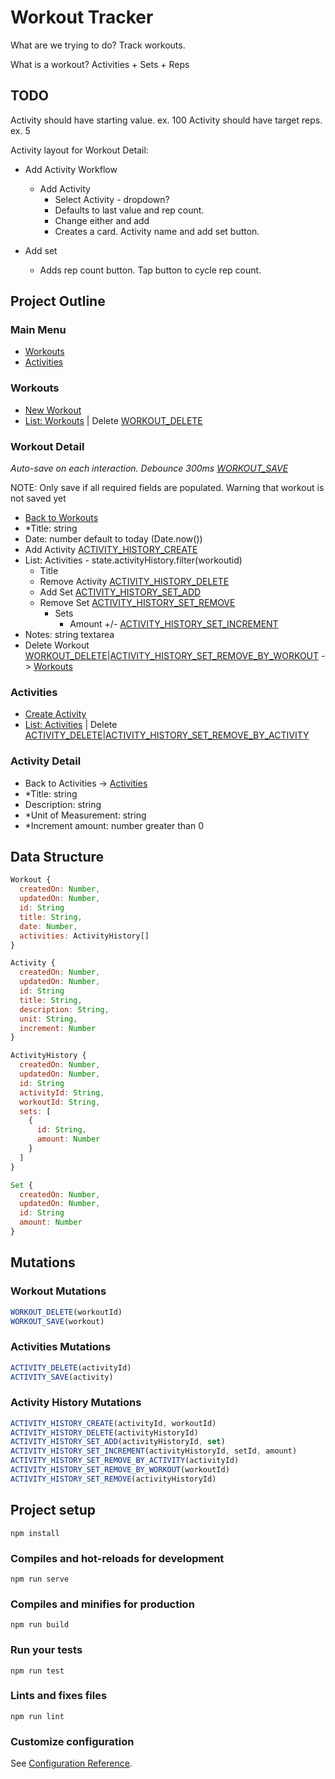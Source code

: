 # Workout Tracker

What are we trying to do? Track workouts.

What is a workout? Activities + Sets + Reps

## TODO

Activity should have starting value. ex. 100 Activity should have target reps. ex. 5

Activity layout for Workout Detail:

- Add Activity Workflow

  - Add Activity
    - Select Activity - dropdown?
    - Defaults to last value and rep count.
    - Change either and add
    - Creates a card. Activity name and add set button.

- Add set
  - Adds rep count button. Tap button to cycle rep count.

## Project Outline

### Main Menu

- [Workouts](#workouts)
- [Activities](#activities)

### Workouts

- [New Workout](#workout-detail)
- [List: Workouts](#workout-detail) | Delete [WORKOUT_DELETE](#workout-mutations)

### Workout Detail

_Auto-save on each interaction. Debounce 300ms [WORKOUT_SAVE](#workout-mutations)_

NOTE: Only save if all required fields are populated. Warning that workout is not saved yet

- [Back to Workouts](#workouts)
- \*Title: string
- Date: number default to today (Date.now())
- Add Activity [ACTIVITY_HISTORY_CREATE](#activity-history-mutations)
- List: Activities - state.activityHistory.filter(workoutid)
  - Title
  - Remove Activity [ACTIVITY_HISTORY_DELETE](#activity-history-mutations)
  - Add Set [ACTIVITY_HISTORY_SET_ADD](#activity-history-mutations)
  - Remove Set [ACTIVITY_HISTORY_SET_REMOVE](#activity-history-mutations)
    - Sets
      - Amount +/- [ACTIVITY_HISTORY_SET_INCREMENT](#activity-history-mutations)
- Notes: string textarea
- Delete Workout [WORKOUT_DELETE](#workout-mutations)|[ACTIVITY_HISTORY_SET_REMOVE_BY_WORKOUT](#activity-history-mutations) -> [Workouts](#workouts)

### Activities

- [Create Activity](#activity-detail)
- [List: Activities](#activity-detail) | Delete [ACTIVITY_DELETE](#activity-mutations)|[ACTIVITY_HISTORY_SET_REMOVE_BY_ACTIVITY](#activity-history-mutations)

### Activity Detail

- Back to Activities -> [Activities](#activities)
- \*Title: string
- Description: string
- \*Unit of Measurement: string
- \*Increment amount: number greater than 0

## Data Structure

```js
Workout {
  createdOn: Number,
  updatedOn: Number,
  id: String
  title: String,
  date: Number,
  activities: ActivityHistory[]
}

Activity {
  createdOn: Number,
  updatedOn: Number,
  id: String
  title: String,
  description: String,
  unit: String,
  increment: Number
}

ActivityHistory {
  createdOn: Number,
  updatedOn: Number,
  id: String
  activityId: String,
  workoutId: String,
  sets: [
    {
      id: String,
      amount: Number
    }
  ]
}

Set {
  createdOn: Number,
  updatedOn: Number,
  id: String
  amount: Number
}
```

## Mutations

### Workout Mutations

```js
WORKOUT_DELETE(workoutId)
WORKOUT_SAVE(workout)
```

### Activities Mutations

```js
ACTIVITY_DELETE(activityId)
ACTIVITY_SAVE(activity)
```

### Activity History Mutations

```js
ACTIVITY_HISTORY_CREATE(activityId, workoutId)
ACTIVITY_HISTORY_DELETE(activityHistoryId)
ACTIVITY_HISTORY_SET_ADD(activityHistoryId, set)
ACTIVITY_HISTORY_SET_INCREMENT(activityHistoryId, setId, amount)
ACTIVITY_HISTORY_SET_REMOVE_BY_ACTIVITY(activityId)
ACTIVITY_HISTORY_SET_REMOVE_BY_WORKOUT(workoutId)
ACTIVITY_HISTORY_SET_REMOVE(activityHistoryId)
```

## Project setup

`npm install`

### Compiles and hot-reloads for development

`npm run serve`

### Compiles and minifies for production

`npm run build`

### Run your tests

`npm run test`

### Lints and fixes files

`npm run lint`

### Customize configuration

See [Configuration Reference](https://cli.vuejs.org/config/).
